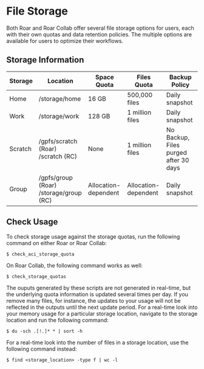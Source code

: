 
# File Storage

Both Roar and Roar Collab offer several file storage options for users, each with their own quotas and data retention policies. The multiple options are available for users to optimize their workflows.


## Storage Information

| Storage | Location | Space Quota | Files Quota | Backup Policy |
| ---- | ---- | ---- | ---- | ---- |
| Home | /storage/home | 16 GB | 500,000 files | Daily snapshot |
| Work | /storage/work | 128 GB | 1 million files | Daily snapshot |
| Scratch | /gpfs/scratch (Roar)<br>/scratch (RC) | None | 1 million files | No Backup, Files purged after 30 days |
| Group | /gpfs/group (Roar)<br>/storage/group (RC) | Allocation-dependent | Allocation-dependent | Daily snapshot |


## Check Usage

To check storage usage against the storage quotas, run the following command on either Roar or Roar Collab:
```
$ check_aci_storage_quota
```

On Roar Collab, the following command works as well:
```
$ check_storage_quotas
```

The ouputs generated by these scripts are not generated in real-time, but the underlying quota information is updated several times per day. If you remove many files, for instance, the updates to your usage will not be reflected in the outputs until the next update period. For a real-time look into your memory usage for a particular storage location, navigate to the storage location and run the following command:
```
$ du -sch .[!.]* * | sort -h
```

For a real-time look into the number of files in a storage location, use the following command instead:
```
$ find <storage_location> -type f | wc -l
```
